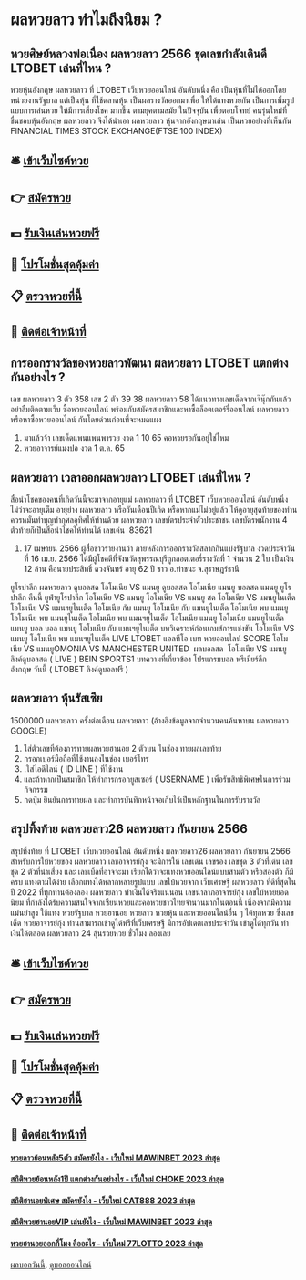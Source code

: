 # ผลหวยลาว ทำไมถึงนิยม ?
## หวยศิษย์หลวงพ่อเนื่อง ผลหวยลาว 2566 ชุดเลขกำลังเดินดี LTOBET เล่นที่ไหน ?
หวยหุ้นอังกฤษ ผลหวยลาว ที่ LTOBET เว็บหวยออนไลน์ อันดับหนึ่ง คือ เป็นหุ้นที่ไม่ได้ออกโดย หน่วยงานรัฐบาล แต่เป็นหุ้น ที่ใช้ตลาดหุ้น เป็นผลรางวัลออกมาเพื่อ ให้ได้แทงหวยกัน เป็นการเพิ่มรูปแบบการเล่นหวย ให้มีการเสี่ยงโชค มากขึ้น ตามยุคตามสมัย ในปัจจุบัน เพื่อตอบโจทย์ คนรุ่นใหม่ที่ ชื่นชอบหุ้นอังกฤษ ผลหวยลาว จึงได้นำเอา ผลหวยลาว หุ้นจากอังกฤษมาเล่น เป็นหวยอย่างที่เห็นกัน FINANCIAL TIMES STOCK EXCHANGE(FTSE 100 INDEX)

## 🛎 [เข้าเว็บไซต์หวย](https://bit.ly/3BG5bNw)
## 👉 [สมัครหวย](https://bit.ly/3BG5bNw)
## 💵 [รับเงินเล่นหวยฟรี](https://bit.ly/3C3mvgS)
## 👑 [โปรโมชั่นสุดคุ้มค่า](https://bit.ly/3C3mvgS)
## 📋 [ตรวจหวยที่นี้](https://bit.ly/3C3mvgS)
## 📱 [ติดต่อเจ้าหน้าที่](https://bit.ly/3C3mvgS)

## การออกรางวัลของหวยลาวพัฒนา ผลหวยลาว LTOBET แตกต่างกันอย่างไร ?
เลข ผลหวยลาว 3 ตัว 358
เลข 2 ตัว 39 38 ผลหวยลาว 58
ได้แนวทางเลขเด็ดจากเจ๊นุ๊กกันแล้ว อย่าลืมติดตามเว็บ ซื้อหวยออนไลน์ พร้อมกับสมัครสมาชิกและหาซื้อล็อตเตอร์รี่ออนไลน์ ผลหวยลาว หรือหาซื้อหวยออนไลน์ กันโดยด่วนก่อนที่จะหมดแผง
1. มาแล้วจ้า เลขเด็ดแพนแพนพารวย งวด 1 10 65 คอหวยรอกันอยู่ใช่ไหม
2. หวยอาจารย์แมงปอ งวด 1 ต.ค. 65

## ผลหวยลาว เวลาออกผลหวยลาว LTOBET เล่นที่ไหน ?
สื่อนำโชคของคนที่เกิดวันนี้จะมาจากอายุแม่ ผลหวยลาว ที่ LTOBET เว็บหวยออนไลน์ อันดับหนึ่ง ไม่ว่าจะอายุเต็ม อายุย่าง ผลหวยลาว หรือวันเดือนปีเกิด หรือหากแม่ไม่อยู่แล้ว ให้ดูอายุสุดท้ายของท่าน ควรหมั่นทำบุญทำกุศลอุทิศให้ท่านด้วย ผลหวยลาว เลขบัตรประจำตัวประชาชน เลขบัตรพนักงาน 4 ตัวท้ายก็เป็นสื่อนำโชคให้ท่านได้
เลขเด่น  83621
1. 17 เมษายน 2566 ผู้สื่อข่าวรายงานว่า ภายหลังการออกรางวัลสลากกินแบ่งรัฐบาล งวดประจำวันที่ 16 เม.ย. 2566 ได้มีผู้โชคดีที่จังหวัดสุพรรณบุรีถูกลอตเตอรี่รางวัลที่ 1 จำนวน 2 ใบ เป็นเงิน 12 ล้าน คือนายประสิทธิ์ ดวงจันทร์ อายุ 62 ปี ชาว อ.ท่าชนะ จ.สุราษฎร์ธานี

ยูโรปาลีก ผลหวยลาว ดูบอลสด โอโมเนีย VS แมนยู ดูบอลสด โอโมเนีย แมนยู บอลสด แมนยู ยูโรปาลีก คืนนี้ ยูฟ่ายูโรปาลีก โอโมเนีย VS แมนยู โอโมเนีย VS แมนยู สด โอโมเนีย VS แมนยูไนเต็ด โอโมเนีย VS แมนฯยูไนเต็ด โอโมเนีย กับ แมนยู โอโมเนีย กับ แมนยูไนเต็ด โอโมเนีย พบ แมนยู โอโมเนีย พบ แมนยูไนเต็ด โอโมเนีย พบ แมนฯยูไนเต็ด โอโมเนีย แมนยู โอโมเนีย แมนยูไนเต็ด แมนยู บอล บอล แมนยู
โอโมเนีย กับ แมนฯยูไนเต็ด
บทวิเคราะห์ก่อนเกมส์การแข่งขัน โอโมเนีย VS แมนยู
โอโมเนีย พบ แมนฯยูไนเต็ด
LIVE LTOBET แอลทีโอ เบท หวยออนไลน์ SCORE โอโมเนีย VS แมนยูOMONIA VS MANCHESTER UNITED
 ผลบอลสด  โอโมเนีย VS แมนยู 
ลิงค์ดูบอลสด ( LIVE )
 BEIN SPORTS1 
บทความที่เกี่ยวข้อง
โปรแกรมบอล พรีเมียร์ลีก อังกฤษ วันนี้ ( LTOBET ลิงค์ดูบอลฟรี )

## ผลหวยลาว หุ้นรัสเซีย
1500000 ผลหวยลาว ครั้งต่อเดือน ผลหวยลาว (อ้างอิงข้อมูลจากจำนวนคนค้นหาบน ผลหวยลาว GOOGLE)
1. ใส่ตัวเลขที่ต้องการทายผลหวยฮานอย 2 ตัวบน ในช่อง ทายผลเลขท้าย
2. กรอกเบอร์มือถือที่ใช้งานลงในช่อง เบอร์โทร
3. .ใส่ไอดีไลน์ ( ID LINE ) ที่ใช้งาน
4. และถ้าหากเป็นสมาชิก ให้ทำการกรอกยูสเซอร์ ( USERNAME ) เพื่อรับสิทธิพิเศษในการร่วมกิจกรรม
5. กดปุ่ม ยืนยันการทายผล และทำการบันทึกหน้าจอเก็บไว้เป็นหลักฐานในการรับรางวัล

## สรุปทิ้งท้าย ผลหวยลาว26 ผลหวยลาว กันยายน 2566
สรุปทิ้งท้าย ที่ LTOBET เว็บหวยออนไลน์ อันดับหนึ่ง ผลหวยลาว26 ผลหวยลาว กันยายน 2566 สำหรับการใบ้หวยของ ผลหวยลาว เลขอาจารย์กุ้ง จะมีการให้ เลขเด่น เลขรอง เลขชุด 3 ตัวที่เด่น เลขชุด 2 ตัวที่น่าเสี่ยง และ เลขเบิ้ลที่อาจจะมา เรียกได้ว่าจะแทงหวยออนไลน์แบบสามตัว หรือสองตัว ก็มีครบ แทงตามได้ง่าย เลือกแทงได้หลากหลายรูปแบบ เลขใบ้หวยจาก เว็บเศรษฐี ผลหวยลาว ที่ดีที่สุดในปี 2022 ที่ทุกท่านต้องลอง ผลหวยลาว ทำเงินได้จริงแน่นอน
เลขนำลาภอาจารย์กุ้ง เลขใบ้หวยยอดนิยม ที่กำลังได้รับความสนใจจากเซียนหวยและคอหวยชาวไทยจำนวนมากในตอนนี้ เนื่องจากมีความแม่นยำสูง ใช้แทง หวยรัฐบาล หวยฮานอย หวยลาว หวยหุ้น และหวยออนไลน์อื่น ๆ ได้ทุกหวย ซึ่งเลขเด็ด หวยอาจารย์กุ้ง ท่านสามารถเข้าดูได้ฟรีที่เว็บเศรษฐี มีการอัปเดตเลขประจำวัน เข้าดูได้ทุกวัน ทำเงินได้ตลอด ผลหวยลาว 24 ลุ้นรวยหวย ชั่วโมง ลองเลย

## 🛎 [เข้าเว็บไซต์หวย](https://bit.ly/3BG5bNw)
## 👉 [สมัครหวย](https://bit.ly/3BG5bNw)
## 💵 [รับเงินเล่นหวยฟรี](https://bit.ly/3C3mvgS)
## 👑 [โปรโมชั่นสุดคุ้มค่า](https://bit.ly/3C3mvgS)
## 📋 [ตรวจหวยที่นี้](https://bit.ly/3C3mvgS)
## 📱 [ติดต่อเจ้าหน้าที่](https://bit.ly/3C3mvgS)

#### [หวยลาวย้อนหลัง5ตัว สมัครยังไง - เว็บใหม่ MAWINBET 2023 ล่าสุด](https://atom.io/themes/หวยลาวย้อนหลัง5ตัว%20สมัครยังไง%20-%20เว็บใหม่%20mawinbet%202023%20ล่าสุด)
#### [สถิติหวยย้อนหลัง1ปี แตกต่างกันอย่างไร - เว็บใหม่ CHOKE 2023 ล่าสุด](https://atom.io/themes/สถิติหวยย้อนหลัง1ปี%20แตกต่างกันอย่างไร%20-%20เว็บใหม่%20choke%202023%20ล่าสุด)
#### [สถิติฮานอยพิเศษ สมัครยังไง - เว็บใหม่ CAT888 2023 ล่าสุด](https://atom.io/themes/สถิติฮานอยพิเศษ%20สมัครยังไง%20-%20เว็บใหม่%20cat888%202023%20ล่าสุด)
#### [สถิติหวยฮานอยVIP เล่นยังไง - เว็บใหม่ MAWINBET 2023 ล่าสุด](https://atom.io/themes/สถิติหวยฮานอยvip%20เล่นยังไง%20-%20เว็บใหม่%20mawinbet%202023%20ล่าสุด)
#### [หวยฮานอยออกกี่โมง คืออะไร - เว็บใหม่ 77LOTTO 2023 ล่าสุด](https://atom.io/themes/หวยฮานอยออกกี่โมง%20คืออะไร%20-%20เว็บใหม่%2077lotto%202023%20ล่าสุด)

[ผลบอลวันนี้](https://siamsport.tv "ผลบอลวันนี้"), [ดูบอลออนไลน์](https://siamsport.tv/ดูบอลสด "ดูบอลออนไลน์")